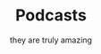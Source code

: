 ---
widget: pages
headless: true  # This file represents a page section.

# ... Put Your Section Options Here (title etc.) ...
title: Podcasts
subtitle: they are truly amazing

# Position of this section on the page
weight: 20

content:
  # Filter content to display
  filters:
    # The folders to display content from
    folders:
      - media
    tag: "podcast"
    category: 'podcast'
    publication_type: ''
    author: ''
    exclude_featured: false
    exclude_future: false
    exclude_past: false
  # Choose how many pages you would like to display (0 = all pages)
  count: 10
  # Choose how many pages you would like to offset by
  # Useful if you wish to show the first item in the Featured widget
  offset: 0
  # Field to sort by, such as Date or Title
  sort_by: 'Date'
  sort_ascending: false
design:
  # Choose a listing view
  view: compact
  # Choose how many columns the section has. Valid values: '1' or '2'.
  columns: '1'
---